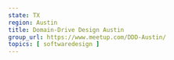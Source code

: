 ```yaml
---
state: TX
region: Austin
title: Domain-Drive Design Austin
group_url: https://www.meetup.com/DDD-Austin/
topics: [ softwaredesign ]
---
```

